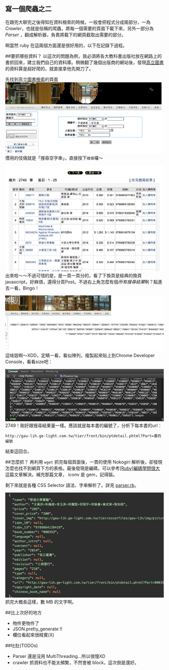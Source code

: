 寫一個爬蟲之二
------------
在跟兜大聊完之後得知在資料檢索的時候，一般會把程式分成兩部分，一為 *Crawler*，也就是俗稱的爬蟲，將每一個需要的頁面下載下來，另外一部分為 *Parser* ，翻成解析器，負責將載下的網頁截取出需要的部分。

啊當然 ruby 在這兩個方面還是很好用的，以下在記錄下過程。

##要抓哪些資料？
以這次的問題為例，我必須將各大教科書出版社放在網路上的書抓回來，建立我們自己的資料庫。稍微翻了幾個出版商的網站後，發現[高立圖書](http://gau-lih.ge-light.com.tw/tier/)的資料算是超好爬的，就直接拿他先開刀了。

先找到高立[圖書檢索](http://gau-lih.ge-light.com.tw/tier/front/bin/advsearch.phtml)的頁面
![adv_search](images/1.png)
慣用的伎倆就是「搜尋空字串」，直接按下`搜尋`囉～

![results_by_page](images/2.png)
出來啦～～不過可惜的是，是一頁一頁分的，看了下換頁是經典的換頁javascript，好麻煩，還得分頁Post。不過右上角怎麼有個*所有搜尋結果*咧？點進去一看，Bingo！

![all_results](images/3.png)
這啥毀啊～XDD，定睛一看，看似陣列，複製起來貼上到Chrome Developer Console，看看size吧：

![array_length](images/4.png)
2749！剛好跟搜尋結果量一樣。應該就是每本書的編號了，分析下每本書的url：

    http://gau-lih.ge-light.com.tw/tier/front/bin/ptdetail.phtml?Part=書的編號

結束這回合。

##怎麼抓？
再利用 `wget` 抓完每個頁面後，一貫的使用 Nokogiri 解析後，卻發現怎麼也找不到網頁下方的表格。最後發現是編碼，可以參考[[Ruby]編碼學問很大](http://blog.sammylin.tw/nokogiri-encoding/)這篇文章解決。補充那篇文章， iconv 是 gem，記得裝。

剩下來就是各種 CSS Selector 語法、字串解析了。詳見 [parser.rb](https://github.com/yukaihuang1993/GaoLiBooks/blob/master/parser.rb)。


![result_json](images/5.png)
抓完大概長這樣，數 MB 的文字啊。


##比上次好的地方
* 物件更物件了
* JSON.pretty_generate !!
* 欄位看起來很精實(X)

##吐肚(TODOs)
* Parser 還是沒用 MultiThreading...所以很慢XD
* crawler 抓資料也不能太頻繁，不然會被 block，這次倒是還好。

